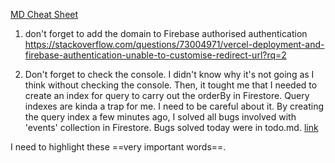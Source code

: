 [MD Cheat Sheet](https://www.markdownguide.org/cheat-sheet/#basic-syntax)

1. don't forget to add the domain to Firebase authorised authentication
https://stackoverflow.com/questions/73004971/vercel-deployment-and-firebase-authentication-unable-to-customise-redirect-url?rq=2

2. Don't forget to check the console. I didn't know why it's not going as I think without checking the console. Then, it tought me that I needed to create an index for query to carry out the orderBy in Firestore. Query indexes are kinda a trap for me. I need to be careful about it. By creating the query index a few minutes ago, I solved all bugs involved with 'events' collection in Firestore. Bugs solved today were in todo.md. [link](/todo.md)


I need to highlight these ==very important words==.
